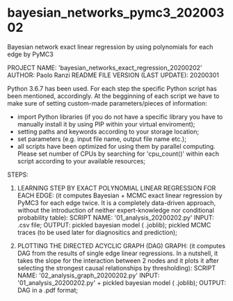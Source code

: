 # bayesian_networks_pymc3_20200302
Bayesian network exact linear regression by using polynomials for each edge by PyMC3

PROJECT NAME: 'bayesian_networks_exact_regression_20200202'
AUTHOR: Paolo Ranzi
README FILE VERSION (LAST UPDATE): 20200301


Python 3.6.7 has been used. For each step the specific Python script has been mentioned, accordingly. At the begginning of each script we have to make sure of setting custom-made parameters/pieces of information: 
- import Python libraries (if you do not have a specific library you have to manually install it by using PIP within your virtual enviroment);  
- setting paths and keywords according to your storage location;
- set parameters (e.g. input file name, output file name etc.); 
- all scripts have been optimized for using them by parallel computing. Please set number of CPUs by searching for 'cpu_count()' within each script according to your available resources; 


STEPS: 

01. LEARNING STEP BY EXACT POLYNOMIAL LINEAR REGRESSION FOR EACH EDGE:
(it computes Bayesian + MCMC exact linear regression by PyMC3 for each edge twice. It is a completely data-driven approach, without the introduction
of neither expert-knowledge nor conditional probability table): 
SCRIPT NAME: '01_analysis_20200202.py'
INPUT: .csv file; 
OUTPUT:  pickled bayesian model ( .joblib); pickled MCMC traces (to be used later for diagnositics and prediction);

02. PLOTTING THE DIRECTED ACYCLIC GRAPH (DAG) GRAPH: 
(it computes DAG from the results of single edge linear regressions. In a nutshell, it takes the slope for the interaction between 2 nodes and it plots
it after selecting the strongest causal relationships by thresholding):
SCRIPT NAME: '02_analysis_graph_20200202.py'
INPUT: '01_analysis_20200202.py' + pickled bayesian model ( .joblib);
OUTPUT: DAG in a .pdf format; 










